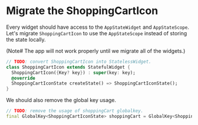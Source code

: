 # Migrate the ShoppingCartIcon

Every widget should have access to the `AppStateWidget` and `AppStateScope`.
Let's migrate `ShoppingCartIcon` to use the `AppStateScope` instead of storing
the state locally.

(Note# The app will not work properly until we migrate all of the widgets.)

```dart
// TODO: convert ShoppingCartIcon into StatelessWidget.
class ShoppingCartIcon extends StatefulWidget {
  ShoppingCartIcon({Key? key}) : super(key: key);
  @override
  ShoppingCartIconState createState() => ShoppingCartIconState();
}
```

We should also remove the global key usage.

```dart
// TODO: remove the usage of shoppingCart globalkey.
final GlobalKey<ShoppingCartIconState> shoppingCart = GlobalKey<ShoppingCartIconState>();
```